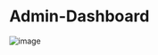 # Admin-Dashboard
![image](https://github.com/Alonso8729/Admin-Dashboard/assets/119747342/395dfbad-80f4-4a8b-a3c8-177c4665e7a1)

